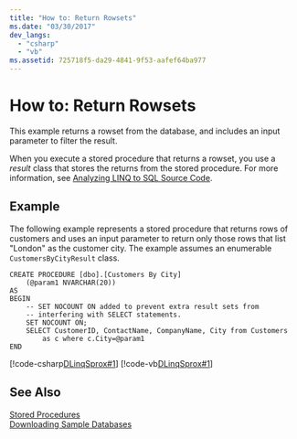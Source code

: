 ```yaml
---
title: "How to: Return Rowsets"
ms.date: "03/30/2017"
dev_langs: 
  - "csharp"
  - "vb"
ms.assetid: 725718f5-da29-4841-9f53-aafef64ba977
---
```

# How to: Return Rowsets
This example returns a rowset from the database, and includes an input parameter to filter the result.  
  
 When you execute a stored procedure that returns a rowset, you use a *result* class that stores the returns from the stored procedure. For more information, see [Analyzing LINQ to SQL Source Code](../../../../../../docs/framework/data/adonet/sql/linq/analyzing-linq-to-sql-source-code.md).  
  
## Example  
 The following example represents a stored procedure that returns rows of customers and uses an input parameter to return only those rows that list "London" as the customer city. The example assumes an enumerable `CustomersByCityResult` class.  
  
```  
CREATE PROCEDURE [dbo].[Customers By City]  
    (@param1 NVARCHAR(20))  
AS  
BEGIN  
    -- SET NOCOUNT ON added to prevent extra result sets from  
    -- interfering with SELECT statements.  
    SET NOCOUNT ON;  
    SELECT CustomerID, ContactName, CompanyName, City from Customers  
        as c where c.City=@param1  
END  
```  
  
 [!code-csharp[DLinqSprox#1](../../../../../../samples/snippets/csharp/VS_Snippets_Data/DLinqSprox/cs/northwind-sprox.cs#1)]
 [!code-vb[DLinqSprox#1](../../../../../../samples/snippets/visualbasic/VS_Snippets_Data/DLinqSprox/vb/northwind-sprox.vb#1)]  
  
## See Also  
 [Stored Procedures](../../../../../../docs/framework/data/adonet/sql/linq/stored-procedures.md)  
 [Downloading Sample Databases](../../../../../../docs/framework/data/adonet/sql/linq/downloading-sample-databases.md)
